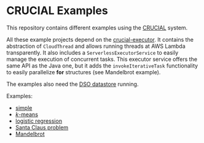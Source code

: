 # CRUCIAL Examples

This repository contains different examples using the
[CRUCIAL](https://github.com/crucial-project/crucial) system.

All these example projects depend on the
[crucial-executor](https://github.com/crucial-project/executor).
It contains the abstraction of `CloudThread` and allows running threads at
AWS Lambda transparently.
It also includes a `ServerlessExecutorService` to easily manage the execution
of concurrent tasks.
This executor service offers the same API as the Java one, but it adds the
`invokeIterativeTask` functionality to easily parallelize **for** structures
(see Mandelbrot example).

The examples also need the [DSO datastore](https://github.com/crucial-project/dso)
running.

Examples:

- [simple](./simple)
- [_k_-means](./kmeans)
- [logistic regression](./logistic-regression)
- [Santa Claus problem](./santa-claus)
- [Mandelbrot](./mandelbrot)
